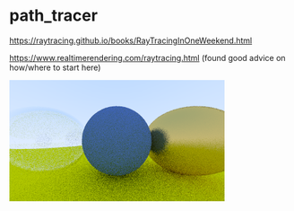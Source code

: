 # path_tracer
https://raytracing.github.io/books/RayTracingInOneWeekend.html

https://www.realtimerendering.com/raytracing.html (found good advice on how/where to start here)

![current render](https://raw.githubusercontent.com/iWrote/path_tracer/master/bin/Win32/Debug/output.png?token=AEL4BRY5DR3L7TXY3RDJRLC7ATM3O "current render")
